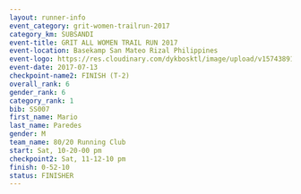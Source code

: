```yaml
---
layout: runner-info 
event_category: grit-women-trailrun-2017 
category_km: SUBSANDI 
event-title: GRIT ALL WOMEN TRAIL RUN 2017 
event-location: Basekamp San Mateo Rizal Philippines 
event-logo: https://res.cloudinary.com/dykbosktl/image/upload/v1574389137/Logo/a04c0-grit-logo_yxzsau.png 
event-date: 2017-07-13 
checkpoint-name2: FINISH (T-2) 
overall_rank: 6
gender_rank: 6
category_rank: 1
bib: SS007
first_name: Mario
last_name: Paredes
gender: M
team_name: 80/20 Running Club
start: Sat, 10-20-00 pm
checkpoint2: Sat, 11-12-10 pm
finish: 0-52-10
status: FINISHER
---
```

